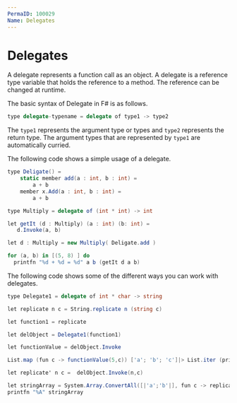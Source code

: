 ```yaml
---
PermaID: 100029
Name: Delegates
---
```


# Delegates

A delegate represents a function call as an object. A delegate is a reference type variable that holds the reference to a method. The reference can be changed at runtime.

The basic syntax of Delegate in F# is as follows.

```csharp
type delegate-typename = delegate of type1 -> type2
```

The `type1` represents the argument type or types and `type2` represents the return type. The argument types that are represented by `type1` are automatically curried.

The following code shows a simple usage of a delegate.


```csharp
type Deligate() =  
    static member add(a : int, b : int) =  
        a + b  
    member x.Add(a : int, b : int) =  
        a + b  

type Multiply = delegate of (int * int) -> int  

let getIt (d : Multiply) (a : int) (b: int) =  
   d.Invoke(a, b)  

let d : Multiply = new Multiply( Deligate.add )  

for (a, b) in [(5, 8) ] do  
  printfn "%d + %d = %d" a b (getIt d a b)
```

The following code shows some of the different ways you can work with delegates.

```csharp
type Delegate1 = delegate of int * char -> string

let replicate n c = String.replicate n (string c)

let function1 = replicate

let delObject = Delegate1(function1)

let functionValue = delObject.Invoke

List.map (fun c -> functionValue(5,c)) ['a'; 'b'; 'c']|> List.iter (printfn "%s")

let replicate' n c =  delObject.Invoke(n,c)

let stringArray = System.Array.ConvertAll([|'a';'b'|], fun c -> replicate' 3 c)
printfn "%A" stringArray
```
